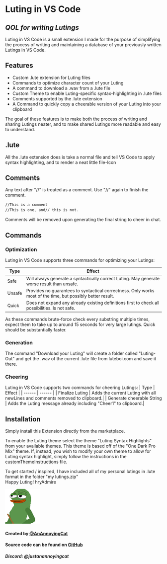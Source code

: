 # Luting in VS Code
## _QOL for writing Lutings_

Luting in VS Code is a small extension I made for the purpose of simplifying the process of writing and maintaining a database of your previously written Lutings in VS Code.

## Features

- Custom .lute extension for Luting files
- Commands to optimize character count of your Luting
- A command to download a .wav from a .lute file
- Custom Theme to enable Luting-specific syntax-highlighting in .lute files
- Comments supported by the .lute extension
- A Command to quickly copy a cheerable version of your Luting into your clipboard

The goal of these features is to make both the process of writing and sharing Lutings neater,
and to make shared Lutings more readable and easy to understand.

## .lute

All the .lute extension does is take a normal file and tell VS Code to apply syntax highlighting,
and to render a neat little file-Icon 

## Comments
Any text after "//" is treated as a comment. Use "//" again to finish the comment.
```sh
//This is a comment
//This is one, and// this is not.
```
Comments will be removed upon generating the final string to cheer in chat.

## Commands
### Optimization
Luting in VS Code supports three commands for optimizing your Lutings:


| Type | Effect |
| ------ | ------ |
| Safe | Will always generate a syntactically correct Luting. May generate worse result than unsafe.|
| Unsafe | Provides no guarantees to syntactical correctness. Only works most of the time, but possibly better result.|
|Quick| Does not expand any already existing definitions first to check all possibilities. Is not safe.|

As these commands brute-force check every substring multiple times,
expect them to take up to around 15 seconds for very large lutings. Quick should be substantially faster.

### Generation
The command "Download your Luting" will create a folder called "Luting-Out" and get the .wav of the current .lute file from luteboi.com and save it there.

### Cheering

Luting in VS Code supports two commands for cheering Lutings:
| Type | Effect |
| ------ | ------ |
| Finalize Luting | Adds the current Luting with all newLines and comments removed to clipboard.|
| Generate cheerable String | Adds the Luting message already including "Cheer1" to clipboard.|

## Installation
Simply install this Extension directly from the marketplace.

To enable the Luting theme select the theme "Luting Syntax Highlights" from your available themes.
This theme is based off of the "One Dark Pro Mix" theme.
If, instead, you wish to modify your own theme to allow for Luting syntax highlight,
simply follow the instructions in the customThemeInstructions file.

To get started / inspired, I have included all of my personal lutings in .lute format in the folder "my lutings.zip"  
Happy Luting! hryAdmire

![conducting](Images/conducting.webp)

#### Created by [@AnAnnoyingCat](https://github.com/AnAnnoyingCat)
#### Source code can be found on [GitHub](https://github.com/AnAnnoyingCat/lutingsyntax)
##### Discord: @justanannoyingcat